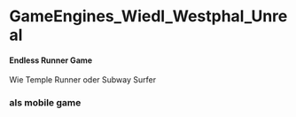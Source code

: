 # GameEngines_Wiedl_Westphal_Unreal

#### Endless Runner Game

Wie Temple Runner oder Subway Surfer

### als mobile game
